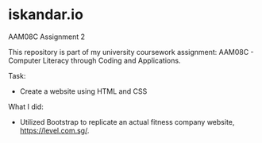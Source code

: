 # iskandar.io
AAM08C Assignment 2

This repository is part of my university coursework assignment: AAM08C - Computer Literacy through Coding and Applications.

Task:
- Create a website using HTML and CSS

What I did:
- Utilized Bootstrap to replicate an actual fitness company website, https://level.com.sg/.
